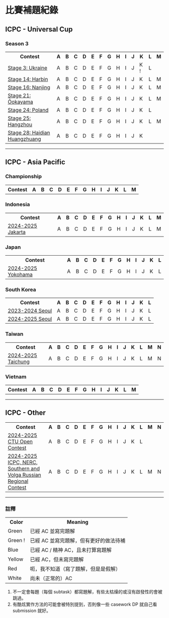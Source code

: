 # 比賽補題紀錄

## ICPC - Universal Cup

### Season 3

<table>
    <tr>
        <th>Contest</th>
        <th>A</th><th>B</th><th>C</th><th>D</th><th>E</th><th>F</th><th>G</th><th>H</th><th>I</th><th>J</th><th>K</th><th>L</th><th>M</th>
    </tr>
    <tr>
        <td><a href="./ucup/03_03-ukraine.md">Stage 3: Ukraine</a></td>
        <td title="Aibohphobia"             class="table-ac">A</td>
        <td title="Breaking Bad"            class="table-na">B</td>
        <td title="Chemistry Class"         class="table-ac">C</td>
        <td title="Daily Disinfection"      class="table-ac">D</td>
        <td title="Equalizer Ehrmantraut"   class="table-ac">E</td>
        <td title="Formal Fring"            class="table-na">F</td>
        <td title="Goodman"                 class="table-td">G</td>
        <td title="Highway Hoax"            class="table-td">H</td>
        <td title="Increasing Income"       class="table-ac">I</td>
        <td title="Jesse's Job"             class="table-ac">J</td>
        <td title="Knocker"                 class="table-ac">K !</td>
        <td title="Lalo's Lawyer Lost"      class="table-na">L</td>
    </tr>
    <tr>
        <td><a href="./ucup/03_14-harbin.md">Stage 14: Harbin</a></td>
        <td title="Build a Computer"                    class="table-td">A</td>
        <td title="Concave Hull"                        class="table-td">B</td>
        <td title="Giving Directions in Harbin"         class="table-bl">C</td>
        <td title="A Simple String Problem"             class="table-na">D</td>
        <td title="Marble Race"                         class="table-na">E</td>
        <td title="1D Galaxy"                           class="table-na">F</td>
        <td title="Welcome to Join the Online Meeting!" class="table-td">G</td>
        <td title="Subsequence Counting"                class="table-na">H</td>
        <td title="A Brand New Geometric Problem"       class="table-na">I</td>
        <td title="New Energy Vehicle"                  class="table-td">J</td>
        <td title="Farm Management"                     class="table-td">K</td>
        <td title="A Game On Tree"                      class="table-na">L</td>
        <td title="Weird Ceiling"                       class="table-ac">M</td>
    </tr>
    <tr>
        <td><a href="./ucup/03_16-nanjing.md">Stage 16: Nanjing</a></td>
        <td title="Hey, Have You Seen My Kangaroo?" class="table-na">A</td>
        <td title="Birthday Gift"                   class="table-ac">B</td>
        <td title="Topology"                        class="table-na">C</td>
        <td title="Toe-Tac-Tics"                    class="table-na">D</td>
        <td title="Left Shifting 3"                 class="table-bl">E</td>
        <td title="Subway"                          class="table-na">F</td>
        <td title="Binary Tree"                     class="table-td">G</td>
        <td title="Border Jump 2"                   class="table-na">H</td>
        <td title="Bingo"                           class="table-ac">I</td>
        <td title="Social Media"                    class="table-bl">J</td>
        <td title="Strips"                          class="table-bl">K</td>
        <td title="P \oplus Q = R"                  class="table-na">L</td>
        <td title="Ordainer of Inexorable Judgment" class="table-na">M</td>
    </tr>
    <tr>
        <td><a href="./ucup/03_21-ookayama.md">Stage 21: Ōokayama</a></td>
        <td title="Don't Detect Cycle"          class="table-na">A</td>
        <td title="Self Checkout"               class="table-na">B</td>
        <td title="Segment Tree"                class="table-na">C</td>
        <td title="A xor B plus C"              class="table-na">D</td>
        <td title="ReTravel"                    class="table-na">E</td>
        <td title="Origami Warp"                class="table-na">F</td>
        <td title="Diverge and Converge"        class="table-na">G</td>
        <td title="Two Convex Sets"             class="table-na">H</td>
        <td title="Near Pair"                   class="table-na">I</td>
        <td title="Grid Construction"           class="table-na">J</td>
        <td title="Sum is One"                  class="table-na">K</td>
        <td title="Long Sequence Inversion 2"   class="table-na">L</td>
        <td title="Cartesian Trees"             class="table-na">M</td>
    </tr>
    <tr>
        <td><a href="./ucup/03_24-poland.md">Stage 24: Poland</a></td>
        <td title="Acronym"                 class="table-bl">A</td>
        <td title="Baggage"                 class="table-td">B</td>
        <td title="Cows"                    class="table-na">C</td>
        <td title="Diminishing Fractions"   class="table-na">D</td>
        <td title="Express Rotations"       class="table-na">E</td>
        <td title="Frogs"                   class="table-na">F</td>
        <td title="Game MPO"                class="table-bl">G</td>
        <td title="High Jump"               class="table-td">H</td>
        <td title="Imbalanced Teams"        class="table-td">I</td>
        <td title="Just Zeros"              class="table-td">J</td>
        <td title="Kindergarten Square"     class="table-bl">K</td>
        <td title="Looping RPS"             class="table-na">L</td>
    </tr>
    <tr>
        <td><a href="./ucup/03_25-hangzhou.md">Stage 25: Hangzhou</a></td>
        <td title="AUS"                         class="table-td">A</td>
        <td title="Barkley III"                 class="table-na">B</td>
        <td title="Catch the Star"              class="table-na">C</td>
        <td title="Dividing Sequence"           class="table-na">D</td>
        <td title="Elevator II"                 class="table-td">E</td>
        <td title="Fuzzy Ranking"               class="table-na">F</td>
        <td title="Gathering Mushrooms"         class="table-na">G</td>
        <td title="Heavy-light Decomposition"   class="table-td">H</td>
        <td title="Identify Chord"              class="table-na">I</td>
        <td title="Japanese Bands"              class="table-na">J</td>
        <td title="Kind of Bingo"               class="table-td">K</td>
        <td title="Let's Go! New Adventure"     class="table-na">L</td>
        <td title="Make It Divisible"           class="table-td">M</td>
    </tr>
    <tr>
        <td><a href="./ucup/03_28-haidian_huangzhuang.md">Stage 28: Haidian Huangzhuang</a></td>
        <td title="Iron Warrior"                    class="table-na">A</td>
        <td title="Little, Cyan, Fish!"             class="table-na">B</td>
        <td title="Currency"                        class="table-ac">C</td>
        <td title="Widely Known Problem"            class="table-na">D</td>
        <td title="Light Drinking and Low Singing"  class="table-na">E</td>
        <td title="Trash Problem"                   class="table-na">F</td>
        <td title="Analysis"                        class="table-na">G</td>
        <td title="Algebra"                         class="table-na">H</td>
        <td title="Twenty-two"                      class="table-na">I</td>
        <td title="Loving You in My Humble Way"     class="table-na">J</td>
        <td title="Ying's Cup"                      class="table-na">K</td>
    </tr>
</table>

---

## ICPC - Asia Pacific

### Championship

<table>
    <tr>
        <th>Contest</th>
        <th>A</th><th>B</th><th>C</th><th>D</th><th>E</th><th>F</th><th>G</th><th>H</th><th>I</th><th>J</th><th>K</th><th>L</th><th>M</th>
    </tr>
</table>

### Indonesia

<table>
    <tr>
        <th>Contest</th>
        <th>A</th><th>B</th><th>C</th><th>D</th><th>E</th><th>F</th><th>G</th><th>H</th><th>I</th><th>J</th><th>K</th><th>L</th><th>M</th>
    </tr>
    <tr>
        <td><a href="./icpc/asia_pacific/indonesia/24_25-jakarta.md">2024-2025 Jakarta</a></td>
        <td title="Scrambled Scrabble"          class="table-bl">A</td>
        <td title="ICPC Square"                 class="table-td">B</td>
        <td title="Saraga"                      class="table-bl">C</td>
        <td title="Aquatic Dragon"              class="table-na">D</td>
        <td title="Narrower Passageway"         class="table-na">E</td>
        <td title="Grid Game 3-angle"           class="table-td">F</td>
        <td title="X Aura"                      class="table-td">G</td>
        <td title="Missing Separators"          class="table-na">H</td>
        <td title="Microwavable Subsequence"    class="table-td">I</td>
        <td title="Xorderable Array"            class="table-na">J</td>
        <td title="GCDDCG"                      class="table-na">K</td>
        <td title="Buggy DFS"                   class="table-td">L</td>
        <td title="Mirror Maze"                 class="table-bl">M</td>
    </tr>
</table>

### Japan

<table>
    <tr>
        <th>Contest</th>
        <th>A</th><th>B</th><th>C</th><th>D</th><th>E</th><th>F</th><th>G</th><th>H</th><th>I</th><th>J</th><th>K</th><th>L</th>
    </tr>
    <tr>
        <td><a href="./icpc/asia_pacific/japan/24_25-yokohama.md">2024-2025 Yokohama</a></td>
        <td title="Ribbon on the Christmas Present"             class="table-td">A</td>
        <td title="The Sparsest Number in Between"              class="table-td">B</td>
        <td title="Omnes Viae Yokohamam Ducunt?"                class="table-td">C</td>
        <td title="Tree Generators"                             class="table-na">D</td>
        <td title="E-Circuit Is Now on Sale!"                   class="table-td">E</td>
        <td title="The Farthest Point"                          class="table-na">F</td>
        <td title="Beyond the Former Explorer"                  class="table-td">G</td>
        <td title="Remodeling the Dungeon 2"                    class="table-na">H</td>
        <td title="Greatest of the Greatest Common Divisors"    class="table-na">I</td>
        <td title="Mixing Solutions"                            class="table-na">J</td>
        <td title="Scheduling Two Meetings"                     class="table-na">K</td>
        <td title="Peculiar Protocol"                           class="table-na">L</td>
    </tr>
</table>

### South Korea

<table>
    <tr>
        <th>Contest</th>
        <th>A</th><th>B</th><th>C</th><th>D</th><th>E</th><th>F</th><th>G</th><th>H</th><th>I</th><th>J</th><th>K</th><th>L</th>
    </tr>
    <tr>
        <td><a href="./icpc/asia_pacific/south_korea/23_24-seoul.md">2023-2024 Seoul</a></td>
        <td title="Apricot Seeds"       class="table-na">A</td>
        <td title="Black Box"           class="table-na">B</td>
        <td title="Farm"                class="table-na">C</td>
        <td title="Fraction"            class="table-na">D</td>
        <td title="K-Lottery"           class="table-na">E</td>
        <td title="Lucky Draws"         class="table-td">F</td>
        <td title="Magic Cards"         class="table-na">G</td>
        <td title="M. S. I. S."         class="table-na">H</td>
        <td title="Product Delivery"    class="table-td">I</td>
        <td title="Special Numbers"     class="table-td">J</td>
        <td title="Tandem Copy"         class="table-na">K</td>
        <td title="Walk Swapping"       class="table-na">L</td>
    </tr>
    <tr>
        <td><a href="./icpc/asia_pacific/south_korea/24_25-seoul.md">2024-2025 Seoul</a></td>
        <td title="Bottles"             class="table-bl">A</td>
        <td title="Cards Flipping"      class="table-ac">B</td>
        <td title="Colorful Quadrants"  class="table-na">C</td>
        <td title="Ladder Update"       class="table-na">D</td>
        <td title="Mausoleum"           class="table-na">E</td>
        <td title="Pair Sorting"        class="table-na">F</td>
        <td title="Palindromic Length"  class="table-na">G</td>
        <td title="Protecting Kingdom"  class="table-na">H</td>
        <td title="Square Stamping"     class="table-na">I</td>
        <td title="Street Development"  class="table-td">J</td>
        <td title="String Rank"         class="table-na">K</td>
        <td title="Triangle"            class="table-ac">L</td>
    </tr>
</table>

### Taiwan

<table>
    <tr>
        <th>Contest</th>
        <th>A</th><th>B</th><th>C</th><th>D</th><th>E</th><th>F</th><th>G</th><th>H</th><th>I</th><th>J</th><th>K</th><th>L</th><th>M</th><th>N</th>
    </tr>
    <tr>
        <td><a href="./icpc/asia_pacific/taiwan/24_25-taichung.md">2024-2025 Taichung</a></td>
        <td title="The Bento Box Adventure" class="table-ac">A</td>
        <td title="Bowling Frame"           class="table-td">B</td>
        <td title="Cube"                    class="table-td">C</td>
        <td title="Drunken Maze"            class="table-ac">D</td>
        <td title="Beautiful Array"         class="table-ac">E</td>
        <td title="Segmentation Folds"      class="table-td">F</td>
        <td title="Grid Game"               class="table-td">G</td>
        <td title="Sheet Music"             class="table-ac">H</td>
        <td title="Auto Complete"           class="table-td">I</td>
        <td title="Bottle Arrangement"      class="table-na">J</td>
        <td title="Trophic Balance Species" class="table-na">K</td>
        <td title="Building Castle"         class="table-na">L</td>
        <td title="Selection Sort"          class="table-ac">M</td>
        <td title="Railway Construction"    class="table-na">N</td>
    </tr>
</table>

### Vietnam

<table>
    <tr>
        <th>Contest</th>
        <th>A</th><th>B</th><th>C</th><th>D</th><th>E</th><th>F</th><th>G</th><th>H</th><th>I</th><th>J</th><th>K</th><th>L</th><th>M</th>
    </tr>
</table>

---

## ICPC - Other

<table>
    <tr>
        <th>Contest</th>
        <th>A</th><th>B</th><th>C</th><th>D</th><th>E</th><th>F</th><th>G</th><th>H</th><th>I</th><th>J</th><th>K</th><th>L</th><th>M</th><th>N</th>
    </tr>
    <tr>
        <td><a href="./others/cf-105442.md">2024-2025 CTU Open Contest</a></td>
        <td title="Flag Bearer"         class="table-bl">A</td>
        <td title="Cowpproximation"     class="table-na">B</td>
        <td title="Reptile Eggs"        class="table-na">C</td>
        <td title="Fishception"         class="table-ac">D</td>
        <td title="Pigpartite Giraffe"  class="table-na">E</td>
        <td title="Hamster"             class="table-bl">F</td>
        <td title="Pray Mink"           class="table-td">G</td>
        <td title="Ornithology"         class="table-bl">H</td>
        <td title="P||k Cutting"        class="table-ac">I</td>
        <td title="Rabid Rabbit"        class="table-ac">J</td>
        <td title="Fellow Sheep"        class="table-ac">K</td>
        <td title="Watchdogs"           class="table-ac">L</td>
    </tr>
    <tr>
        <td><a href="./others/cf-2038.md">2024-2025 ICPC, NERC, Southern and Volga Russian Regional Contest</a></td>
        <td title="Bonus Project"           class="table-bl">A</td>
        <td title="Make It Equal"           class="table-td">B</td>
        <td title="DIY"                     class="table-bl">C</td>
        <td title="Divide OR Conquer"       class="table-na">D</td>
        <td title="Barrels"                 class="table-na">E</td>
        <td title="Alternative Platforms"   class="table-td">F</td>
        <td title="Guess One Character"     class="table-td">G</td>
        <td title="Galactic Council"        class="table-na">H</td>
        <td title="Polyathlon"              class="table-na">I</td>
        <td title="Waiting for..."          class="table-bl">J</td>
        <td title="Grid Walk"               class="table-na">K</td>
        <td title="Bridge Renovation"       class="table-td">L</td>
        <td title="Royal Flush"             class="table-na">M</td>
        <td title="Fixing the Expression"   class="table-bl">N</td>
    </tr>
</table>

---

### 註釋

<table>
    <tr>
        <th>Color</th>
        <th>Meaning</th>
    </tr>
    <tr>
        <td class="table-ac">Green</td>
        <td>已經 AC 並寫完題解</td>
    </tr>
    <tr>
        <td class="table-ac">Green !</td>
        <td>已經 AC 並寫完題解，但有更好的做法待補</td>
    </tr>
    <tr>
        <td class="table-bl">Blue</td>
        <td>已經 AC / 精神 AC，且未打算寫題解</td>
    </tr>
    <tr>
        <td class="table-td">Yellow</td>
        <td>已經 AC，但未寫完題解</td>
    </tr>
    <tr>
        <td class="table-wa">Red</td>
        <td>呃，我不知道（寫了題解，但是是假解）</td>
    </tr>
    <tr>
        <td class="table-na">White</td>
        <td>尚未（正常的）AC</td>
    </tr>
</table>

1. 不一定會每題（每個 subtask）都寫題解，有些太枯燥的或沒有啟發性的會被跳過。
2. 有酷炫實作方法的可能會被特別提到，否則像一些 casework DP 就自己看 submission 就好。
